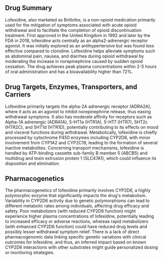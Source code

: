 ## Drug Summary
Lofexidine, also marketed as Britlofex, is a non-opioid medication primarily used for the mitigation of symptoms associated with acute opioid withdrawal and to facilitate the completion of opioid discontinuation treatment. First approved in the United Kingdom in 1992 and later by the FDA in 2018, lofexidine acts centrally as an alpha2-adrenergic receptor agonist. It was initially explored as an antihypertensive but was found less effective compared to clonidine. Lofexidine helps alleviate symptoms such as abdominal pain, nausea, and diarrhea during opioid withdrawal by moderating the increase in norepinephrine caused by sudden opioid cessation. The drug achieves peak plasma concentrations within 2-5 hours of oral administration and has a bioavailability higher than 72%.

## Drug Targets, Enzymes, Transporters, and Carriers
Lofexidine primarily targets the alpha-2A adrenergic receptor (ADRA2A), where it acts as an agonist to inhibit norepinephrine release, thus easing withdrawal symptoms. It also has moderate affinity for receptors such as Alpha-1A adrenergic (ADRA1A), 5-HT1a (HTR1A), 5-HT7 (HTR7), 5HT2c (HTR2C), and 5HT1d (HTR1D), potentially contributing to its effects on mood and visceral functions during withdrawal. Metabolically, lofexidine is chiefly processed by cytochrome P450 enzymes including CYP2D6, with minor involvement from CYP1A2 and CYP2C19, leading to the formation of several inactive metabolites. Concerning transport mechanisms, lofexidine is handled by ATP-binding cassette sub-family B member 5 (ABCB5) and multidrug and toxin extrusion protein 1 (SLC47A1), which could influence its disposition and elimination.

## Pharmacogenetics
The pharmacogenetics of lofexidine primarily involves CYP2D6, a highly polymorphic enzyme that significantly impacts the drug's metabolism. Variability in CYP2D6 activity due to genetic polymorphisms can lead to different metabolic rates among individuals, affecting drug efficacy and safety. Poor metabolizers (with reduced CYP2D6 function) might experience higher plasma concentrations of lofexidine, potentially leading to increased efficacy or adverse reactions, whereas rapid metabolizers (with enhanced CYP2D6 function) could have reduced drug levels and possibly lesser withdrawal symptom relief. There is a lack of direct pharmacogenomic data linking specific genetic variations with clinical outcomes for lofexidine, and thus, an inferred impact based on known CYP2D6 interactions with other substrates might guide personalized dosing or monitoring strategies.
